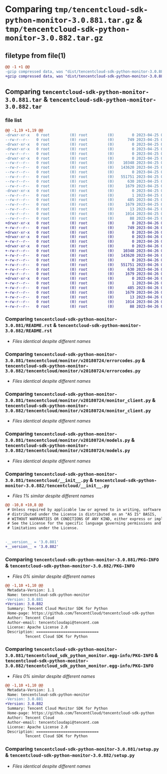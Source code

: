 # Comparing `tmp/tencentcloud-sdk-python-monitor-3.0.881.tar.gz` & `tmp/tencentcloud-sdk-python-monitor-3.0.882.tar.gz`

## filetype from file(1)

```diff
@@ -1 +1 @@
-gzip compressed data, was "dist/tencentcloud-sdk-python-monitor-3.0.881.tar", last modified: Tue Apr 25 00:45:27 2023, max compression
+gzip compressed data, was "dist/tencentcloud-sdk-python-monitor-3.0.882.tar", last modified: Wed Apr 26 03:38:57 2023, max compression
```

## Comparing `tencentcloud-sdk-python-monitor-3.0.881.tar` & `tencentcloud-sdk-python-monitor-3.0.882.tar`

### file list

```diff
@@ -1,19 +1,19 @@
-drwxr-xr-x   0 root         (0) root         (0)        0 2023-04-25 00:45:27.000000 tencentcloud-sdk-python-monitor-3.0.881/
--rw-r--r--   0 root         (0) root         (0)      749 2023-04-25 00:45:27.000000 tencentcloud-sdk-python-monitor-3.0.881/README.rst
-drwxr-xr-x   0 root         (0) root         (0)        0 2023-04-25 00:45:27.000000 tencentcloud-sdk-python-monitor-3.0.881/tencentcloud/
-drwxr-xr-x   0 root         (0) root         (0)        0 2023-04-25 00:45:27.000000 tencentcloud-sdk-python-monitor-3.0.881/tencentcloud/monitor/
--rw-r--r--   0 root         (0) root         (0)        0 2023-04-25 00:45:27.000000 tencentcloud-sdk-python-monitor-3.0.881/tencentcloud/monitor/__init__.py
-drwxr-xr-x   0 root         (0) root         (0)        0 2023-04-25 00:45:27.000000 tencentcloud-sdk-python-monitor-3.0.881/tencentcloud/monitor/v20180724/
--rw-r--r--   0 root         (0) root         (0)    10348 2023-04-25 00:45:27.000000 tencentcloud-sdk-python-monitor-3.0.881/tencentcloud/monitor/v20180724/errorcodes.py
--rw-r--r--   0 root         (0) root         (0)   143620 2023-04-25 00:45:27.000000 tencentcloud-sdk-python-monitor-3.0.881/tencentcloud/monitor/v20180724/monitor_client.py
--rw-r--r--   0 root         (0) root         (0)        0 2023-04-25 00:45:27.000000 tencentcloud-sdk-python-monitor-3.0.881/tencentcloud/monitor/v20180724/__init__.py
--rw-r--r--   0 root         (0) root         (0)   551751 2023-04-25 00:45:27.000000 tencentcloud-sdk-python-monitor-3.0.881/tencentcloud/monitor/v20180724/models.py
--rw-r--r--   0 root         (0) root         (0)      630 2023-04-25 00:45:27.000000 tencentcloud-sdk-python-monitor-3.0.881/tencentcloud/__init__.py
--rw-r--r--   0 root         (0) root         (0)     1679 2023-04-25 00:45:27.000000 tencentcloud-sdk-python-monitor-3.0.881/PKG-INFO
-drwxr-xr-x   0 root         (0) root         (0)        0 2023-04-25 00:45:27.000000 tencentcloud-sdk-python-monitor-3.0.881/tencentcloud_sdk_python_monitor.egg-info/
--rw-r--r--   0 root         (0) root         (0)        1 2023-04-25 00:45:27.000000 tencentcloud-sdk-python-monitor-3.0.881/tencentcloud_sdk_python_monitor.egg-info/dependency_links.txt
--rw-r--r--   0 root         (0) root         (0)      485 2023-04-25 00:45:27.000000 tencentcloud-sdk-python-monitor-3.0.881/tencentcloud_sdk_python_monitor.egg-info/SOURCES.txt
--rw-r--r--   0 root         (0) root         (0)     1679 2023-04-25 00:45:27.000000 tencentcloud-sdk-python-monitor-3.0.881/tencentcloud_sdk_python_monitor.egg-info/PKG-INFO
--rw-r--r--   0 root         (0) root         (0)       13 2023-04-25 00:45:27.000000 tencentcloud-sdk-python-monitor-3.0.881/tencentcloud_sdk_python_monitor.egg-info/top_level.txt
--rw-r--r--   0 root         (0) root         (0)     1014 2023-04-25 00:45:27.000000 tencentcloud-sdk-python-monitor-3.0.881/setup.py
--rw-r--r--   0 root         (0) root         (0)       88 2023-04-25 00:45:27.000000 tencentcloud-sdk-python-monitor-3.0.881/setup.cfg
+drwxr-xr-x   0 root         (0) root         (0)        0 2023-04-26 03:38:57.000000 tencentcloud-sdk-python-monitor-3.0.882/
+-rw-r--r--   0 root         (0) root         (0)      749 2023-04-26 03:38:57.000000 tencentcloud-sdk-python-monitor-3.0.882/README.rst
+drwxr-xr-x   0 root         (0) root         (0)        0 2023-04-26 03:38:57.000000 tencentcloud-sdk-python-monitor-3.0.882/tencentcloud/
+drwxr-xr-x   0 root         (0) root         (0)        0 2023-04-26 03:38:57.000000 tencentcloud-sdk-python-monitor-3.0.882/tencentcloud/monitor/
+-rw-r--r--   0 root         (0) root         (0)        0 2023-04-26 03:38:57.000000 tencentcloud-sdk-python-monitor-3.0.882/tencentcloud/monitor/__init__.py
+drwxr-xr-x   0 root         (0) root         (0)        0 2023-04-26 03:38:57.000000 tencentcloud-sdk-python-monitor-3.0.882/tencentcloud/monitor/v20180724/
+-rw-r--r--   0 root         (0) root         (0)    10348 2023-04-26 03:38:57.000000 tencentcloud-sdk-python-monitor-3.0.882/tencentcloud/monitor/v20180724/errorcodes.py
+-rw-r--r--   0 root         (0) root         (0)   143620 2023-04-26 03:38:57.000000 tencentcloud-sdk-python-monitor-3.0.882/tencentcloud/monitor/v20180724/monitor_client.py
+-rw-r--r--   0 root         (0) root         (0)        0 2023-04-26 03:38:57.000000 tencentcloud-sdk-python-monitor-3.0.882/tencentcloud/monitor/v20180724/__init__.py
+-rw-r--r--   0 root         (0) root         (0)   551751 2023-04-26 03:38:57.000000 tencentcloud-sdk-python-monitor-3.0.882/tencentcloud/monitor/v20180724/models.py
+-rw-r--r--   0 root         (0) root         (0)      630 2023-04-26 03:38:57.000000 tencentcloud-sdk-python-monitor-3.0.882/tencentcloud/__init__.py
+-rw-r--r--   0 root         (0) root         (0)     1679 2023-04-26 03:38:57.000000 tencentcloud-sdk-python-monitor-3.0.882/PKG-INFO
+drwxr-xr-x   0 root         (0) root         (0)        0 2023-04-26 03:38:57.000000 tencentcloud-sdk-python-monitor-3.0.882/tencentcloud_sdk_python_monitor.egg-info/
+-rw-r--r--   0 root         (0) root         (0)        1 2023-04-26 03:38:57.000000 tencentcloud-sdk-python-monitor-3.0.882/tencentcloud_sdk_python_monitor.egg-info/dependency_links.txt
+-rw-r--r--   0 root         (0) root         (0)      485 2023-04-26 03:38:57.000000 tencentcloud-sdk-python-monitor-3.0.882/tencentcloud_sdk_python_monitor.egg-info/SOURCES.txt
+-rw-r--r--   0 root         (0) root         (0)     1679 2023-04-26 03:38:57.000000 tencentcloud-sdk-python-monitor-3.0.882/tencentcloud_sdk_python_monitor.egg-info/PKG-INFO
+-rw-r--r--   0 root         (0) root         (0)       13 2023-04-26 03:38:57.000000 tencentcloud-sdk-python-monitor-3.0.882/tencentcloud_sdk_python_monitor.egg-info/top_level.txt
+-rw-r--r--   0 root         (0) root         (0)     1014 2023-04-26 03:38:57.000000 tencentcloud-sdk-python-monitor-3.0.882/setup.py
+-rw-r--r--   0 root         (0) root         (0)       88 2023-04-26 03:38:57.000000 tencentcloud-sdk-python-monitor-3.0.882/setup.cfg
```

### Comparing `tencentcloud-sdk-python-monitor-3.0.881/README.rst` & `tencentcloud-sdk-python-monitor-3.0.882/README.rst`

 * *Files identical despite different names*

### Comparing `tencentcloud-sdk-python-monitor-3.0.881/tencentcloud/monitor/v20180724/errorcodes.py` & `tencentcloud-sdk-python-monitor-3.0.882/tencentcloud/monitor/v20180724/errorcodes.py`

 * *Files identical despite different names*

### Comparing `tencentcloud-sdk-python-monitor-3.0.881/tencentcloud/monitor/v20180724/monitor_client.py` & `tencentcloud-sdk-python-monitor-3.0.882/tencentcloud/monitor/v20180724/monitor_client.py`

 * *Files identical despite different names*

### Comparing `tencentcloud-sdk-python-monitor-3.0.881/tencentcloud/monitor/v20180724/models.py` & `tencentcloud-sdk-python-monitor-3.0.882/tencentcloud/monitor/v20180724/models.py`

 * *Files identical despite different names*

### Comparing `tencentcloud-sdk-python-monitor-3.0.881/tencentcloud/__init__.py` & `tencentcloud-sdk-python-monitor-3.0.882/tencentcloud/__init__.py`

 * *Files 1% similar despite different names*

```diff
@@ -10,8 +10,8 @@
 # Unless required by applicable law or agreed to in writing, software
 # distributed under the License is distributed on an "AS IS" BASIS,
 # WITHOUT WARRANTIES OR CONDITIONS OF ANY KIND, either express or implied.
 # See the License for the specific language governing permissions and
 # limitations under the License.
 
 
-__version__ = '3.0.881'
+__version__ = '3.0.882'
```

### Comparing `tencentcloud-sdk-python-monitor-3.0.881/PKG-INFO` & `tencentcloud-sdk-python-monitor-3.0.882/PKG-INFO`

 * *Files 0% similar despite different names*

```diff
@@ -1,10 +1,10 @@
 Metadata-Version: 1.1
 Name: tencentcloud-sdk-python-monitor
-Version: 3.0.881
+Version: 3.0.882
 Summary: Tencent Cloud Monitor SDK for Python
 Home-page: https://github.com/TencentCloud/tencentcloud-sdk-python
 Author: Tencent Cloud
 Author-email: tencentcloudapi@tencent.com
 License: Apache License 2.0
 Description: ============================
         Tencent Cloud SDK for Python
```

### Comparing `tencentcloud-sdk-python-monitor-3.0.881/tencentcloud_sdk_python_monitor.egg-info/PKG-INFO` & `tencentcloud-sdk-python-monitor-3.0.882/tencentcloud_sdk_python_monitor.egg-info/PKG-INFO`

 * *Files 0% similar despite different names*

```diff
@@ -1,10 +1,10 @@
 Metadata-Version: 1.1
 Name: tencentcloud-sdk-python-monitor
-Version: 3.0.881
+Version: 3.0.882
 Summary: Tencent Cloud Monitor SDK for Python
 Home-page: https://github.com/TencentCloud/tencentcloud-sdk-python
 Author: Tencent Cloud
 Author-email: tencentcloudapi@tencent.com
 License: Apache License 2.0
 Description: ============================
         Tencent Cloud SDK for Python
```

### Comparing `tencentcloud-sdk-python-monitor-3.0.881/setup.py` & `tencentcloud-sdk-python-monitor-3.0.882/setup.py`

 * *Files identical despite different names*

